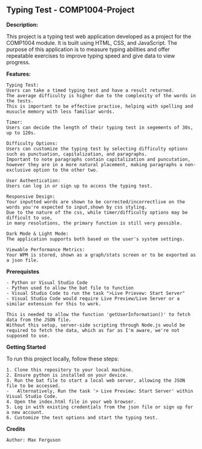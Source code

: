 ## Typing Test - COMP1004-Project
__Description:__

This project is a typing test web application developed as a project for the COMP1004 module.
It is built using HTML, CSS, and JavaScript. 
The purpose of this application is to measure typing abilities and offer repeatable exercises to improve typing speed and give data to view progress.

__Features:__

    Typing Test: 
    Users can take a timed typing test and have a result returned.
    The average difficulty is higher due to the complexity of the words in the tests. 
    This is important to be effective practise, helping with spelling and musucle memory with less familiar words.

    Timer:
    Users can decide the length of their typing test in segements of 30s, up to 120s. 

    Difficulty Options:
    Users can customize the typing test by selecting difficulty options such as punctuation, capitalization, and paragraphs. 
    Important to note paragraphs contain capitalization and puncutation, 
    however they are in a more natural placement, making paragraphs a non-exclusive option to the other two. 
    
    User Authentication:  
    Users can log in or sign up to access the typing test.

    Responsive Design:
    Your inputted words are shown to be corrected/incorrectlive on the words you're expected to input,shown by css styling.
    Due to the nature of the css, while timer/difficulty options may be difficult to use, 
    in many resolutions, the primary function is still very possible.
    
    Dark Mode & Light Mode:
    The application supports both based on the user's system settings.

    Viewable Performance Metrics:
    Your WPM is stored, shown as a graph/stats screen or to be exported as a json file.

__Prerequistes__

    - Python or Visual Studio Code
    - Python used to allow the bat file to function
    - Visual Studio Code to run the task ">Live Prievew: Start Server" 
    - Visual Studio Code would require Live Preview/Live Server or a similar extension for this to work. 

    This is needed to allow the function 'getUserInformation()' to fetch data from the JSON file.
    Without this setup, server-side scripting through Node.js would be required to fetch the data, which as far as I'm aware, we're not supposed to use.

__Getting Started__

To run this project locally, follow these steps:

    1. Clone this repository to your local machine.
    2. Ensure python is installed on your device. 
    3. Run the bat file to start a local web server, allowing the JSON file to be accessed. 
    -   Alternatively, Run the task '> Live Preview: Start Server' within Visual Studio Code.
    4. Open the index.html file in your web browser.
    5. Log in with existing credentials from the json file or sign up for a new account.
    6. Customize the test options and start the typing test.

__Credits__

    Author: Max Ferguson

